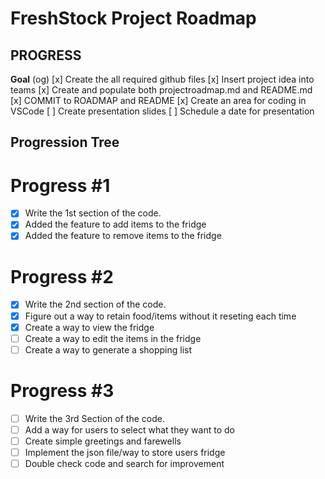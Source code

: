 
# FreshStock Project Roadmap

## PROGRESS
**Goal** (og)
[x] Create the all required github files
[x] Insert project idea into teams
[x] Create and populate both projectroadmap.md and README.md
[x] COMMIT to ROADMAP and README
[x] Create an area for coding in VSCode
[ ] Create presentation slides
[ ] Schedule a date for presentation


## Progression Tree ##

# Progress #1 #
- [x] Write the 1st section of the code.
- [x] Added the feature to add items to the fridge
- [x] Added the feature to remove items to the fridge 

# Progress #2 #
- [x] Write the 2nd section of the code.
- [x] Figure out a way to retain food/items without it reseting each time
- [x] Create a way to view the fridge
- [ ] Create a way to edit the items in the fridge
- [ ] Create a way to generate a shopping list

# Progress #3 #
- [ ] Write the 3rd Section of the code.
- [ ] Add a way for users to select what they want to do
- [ ] Create simple greetings and farewells
- [ ] Implement the json file/way to store users fridge
- [ ] Double check code and search for improvement